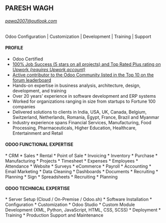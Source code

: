 ## PARESH WAGH
###### <pawa2007@outlook.com>
Odoo Configuration | Customization | Development | Training | Support


#### PROFILE
* Odoo Certified
* [100% Job Success (5 stars on all projects) and Top Rated Plus rating on Upwork _(requires Upwork account)_](https://www.upwork.com/freelancers/~012317d22ee7e46a87)
* [Active contributor to the Odoo Community listed in the Top 10 on the forum leaderboard](https://www.odoo.com/profile/users)
* Hands-on expertise in business analysis, architecture, design, development, and training
* Over 20 years’ experience in software development and ERP systems
* Worked for organizations ranging in size from startups to Fortune 100 companies
* Delivered solutions to clients in India, USA, UK, Canada, Belgium, Switzerland, Netherlands, Romania, Egypt, France, Brazil and Myanmar
* Industry experience spans Financial Services, Manufacturing, Food Processing, Pharmaceuticals, Higher Education, Healthcare, Entertainment and Retail


#### ODOO FUNCTIONAL EXPERTISE
  \* CRM * Sales * Rental * Point of Sale 
  \* Invoicing * Inventory * Purchase
  \* Manufacturing * Projects * Timesheet 
  \* Expenses * Employees * Attendance
  \* Website * Surveys * eCommerce 
  \* Payroll * Accounting * Email Marketing
  \* Data Cleaning * Dashboards * Documents
  \* Recruiting * Planning * Sign
  \* Spreadsheets * Recruiting * Planning


#### ODOO TECHNICAL EXPERTISE
  \* Server Setup (Cloud / On-Premise / Odoo.sh) * Software Installation
  \* Configuration * Customization * Odoo Studio
  \* Custom Module Development (XML, Python, JavaScript, HTML, CSS, SCSS)
  \* Deployment * Training * Production Support and Maintenance
